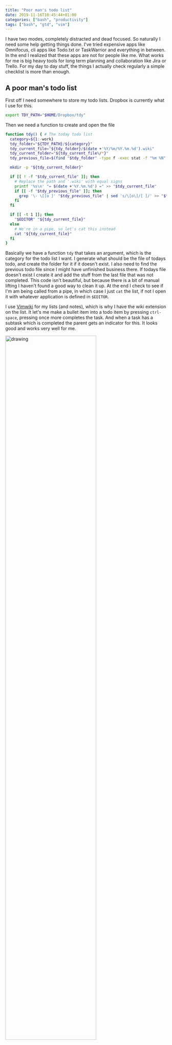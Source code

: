 ```yaml
---
title: "Poor man's todo list"
date: 2019-11-16T10:45:44+01:00
categories: ["bash", "productivity"]
tags: ["bash", "gtd", "vim"]
---
```


I have two modes, completely distracted and dead focused. So naturally I need
some help getting things done. I've tried expensive apps like Omnifocus, cli
apps like Todo.txt or TaskWarrior and everything in between. In the end I
realized that these apps are not for people like me. What works for me is big
heavy tools for long term planning and collaboration like Jira or Trello. For my
day to day stuff, the things I actually check regularly a simple checklist is
more than enough.

## A poor man's todo list

First off I need somewhere to store my todo lists. Dropbox is currently what I
use for this.

```bash
export TDY_PATH="$HOME/Dropbox/tdy"
```

Then we need a function to create and open the file

```bash
function tdy() { # The today todo list
  category=${1:-work}
  tdy_folder="${TDY_PATH}/${category}"
  tdy_current_file="${tdy_folder}/$(date +'%Y/%m/%Y.%m.%d').wiki"
  tdy_current_folder="${tdy_current_file%/*}"
  tdy_previous_file=$(find "$tdy_folder" -type f -exec stat -f "%m %N" {} \; | sort -nr | head -n1 | cut -d ' '  -f 2)

  mkdir -p "${tdy_current_folder}"

  if [[ ! -f "$tdy_current_file" ]]; then
    # Replace the path and '.wiki' with equal signs
    printf '%s\n' "= $(date +'%Y.%m.%d') =" >> "$tdy_current_file"
    if [[ -f "$tdy_previous_file" ]]; then
      grep '\- \[[o ]' "$tdy_previous_file" | sed 's/\[o\]/[ ]/' >> "$tdy_current_file"
    fi
  fi

  if [[ -t 1 ]]; then
    "$EDITOR" "${tdy_current_file}"
  else
    # We're in a pipe, so let's cat this instead
    cat "${tdy_current_file}"
  fi
}
```

Basically we have a function `tdy` that takes an argument, which is the category
for the todo list I want. I generate what should be the file of todays todo,
and create the folder for it if it doesn't exist. I also need to find the
previous todo file since I might have unfinished business there. If todays file
doesn't exist I create it and add the stuff from the last file that was not
completed. This code isn't beautiful, but because there is a bit of manual
lifting I haven't found a good way to clean it up. At the end I check to see if
I'm am being called from a pipe, in which case I just `cat` the list, if not I
open it with whatever application is defined in `$EDITOR`.

I use [Vimwiki](https://vimwiki.github.io) for my lists (and notes), which is
why I have the wiki extension on the list. It let's me make a bullet item into
a todo item by pressing `ctrl-space`, pressing once more completes the task. And
when a task has a subtask which is completed the parent gets an indicator for
this. It looks good and works very well for me.

<img src="/todolist.png" alt="drawing" width="75%"/>

Since I now know where my task are defined, and what format they have, I can
easily search for them, to figure out when they were completed.

```bash
function tdy_done() { # Search for done tasks
  grep -R -i "$1" ${TDY_PATH} | grep '\- \[X\]'
}
```

## Visualizing the todo list

I keep my todo list open in a tmux pane at all times, but I also tend to have a
main monitor, so my laptop screen has nothing on it. So while searching for a
MacOS port of the old [Conky](https://github.com/brndnmtthws/conky) I stumbled
upon [Übersicht](https://github.com/felixhageloh/uebersicht). It's an
application that will let you write HTML/JavaScript to create an overlay on your
desktop background. Mine is [here](https://github.com/brujoand/dotfiles/blob/master/config/ubersicht/todo.widget/index.coffee)
And it looks pretty awesome to me, but I'm no front end wiz.

<img src="/ubersicht.png" alt="drawing" width="75%"/>

## Making the most of the time at hand

I like music, but sometimes it's just in the way because what I really want is
block everything out. My noise canceling headphones do help, but I also like to
spin up some white noise. From the terminal.

```bash
alias noise='play -q -c 2 --null synth brownnoise band -n 2500 4000 tremolo 20 .1 reverb 50'
```

I found this somewhere once, and just adapted it. I don't really understand it
all that well, but I like the sound it makes.

I'm also a big fan of setting timers. For everything. Being deeply focused means that
you'll forget about moving on to other important stuff, or going to lunch.
So I use this simple timer.


```bash
function timer() { # takes number of hours and minutes + message and notifies you
  time_string=$1
  if [[ "$time_string" =~ ^[0-9]+[:][0-9]+$ ]]; then
    hours=${time_string/:*/}
    minutes=${time_string/*:/}
    seconds=$(( ( (hours * 60) + minutes ) * 60 ))
    time_hm="${hours}h:${minutes}m"
  elif [[ "$time_string" =~ ^[0-9]+$ ]]; then
    seconds=$(( time_string * 60 ))
    time_hm="${time_string}m"
  else
    printf '%s' "error: $time_string is not a number" >&2; return 1
  fi

  shift
  message=$*
  if [[ -z "$message" ]]; then
    pritnf '%s' "error: ne need a message as well " >&2; return 1
  fi

  (nohup terminal-notifier -title "Timer: $message" -message "Waiting for ${time_hm}" > /dev/null &)
  (nohup sleep "$seconds" > /dev/null && terminal-notifier -title "${time_hm} has passed" -sound default -message "$message" &)
}
```

I think half of this is from a StackOverflow response, but it basically takes a
number of minutes, or duration on the form `HH:MM` and sleeps for the
appropriate amount of seconds. When the sleep is over, a notification is
displayed. In this case using `terminal-notifier` which is MacOS specific, but
there are plenty of options for Linux too. The only thing out of the ordinary is
possible the use of `nohup`. It takes the following command and detaches is from
my session so I can even log out and the command will still run until completed.
Oh, and the `>&2` is for writing to `stderr`

I did plan to add a sound to this timer, but I don't seem to need it, so maybe
some other time.
